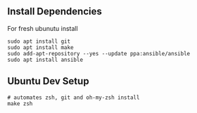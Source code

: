 ## Install Dependencies
For fresh ubunutu install
```
sudo apt install git
sudo apt install make
sudo add-apt-repository --yes --update ppa:ansible/ansible
sudo apt install ansible
```

## Ubuntu Dev Setup
```
# automates zsh, git and oh-my-zsh install
make zsh
```
